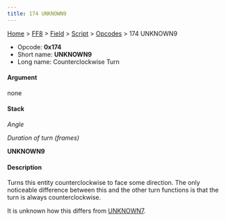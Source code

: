 ```yaml
---
title: 174 UNKNOWN9
---
```


[Home](/Main%20Page.md) > [FF8](/FF8.md) > [Field](/FF8/Field.md) > [Script](/FF8/Field/Script.md) > [Opcodes](/FF8/Field/Script/Opcodes.md) > 174 UNKNOWN9

-   Opcode: **0x174**
-   Short name: **UNKNOWN9**
-   Long name: Counterclockwise Turn

#### Argument

none

#### Stack

  
*Angle*

*Duration of turn (frames)*

**UNKNOWN9**

#### Description

Turns this entity counterclockwise to face some direction. The only
noticeable difference between this and the other turn functions is that
the turn is always counterclockwise.

It is unknown how this differs from [UNKNOWN7][].

  [UNKNOWN7]: /FF8/Field/Script/Opcodes/172%20UNKNOWN7.md "wikilink"
